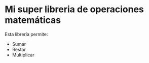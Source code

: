 # Mi super libreria de operaciones matemáticas

Esta librería permite:
- Sumar
- Restar
- Multiplicar